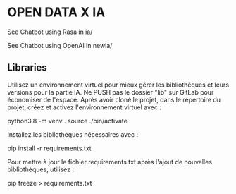# OPEN DATA X IA

See Chatbot using Rasa in ia/

See Chatbot using OpenAI in newia/

## Libraries
Utilisez un environnement virtuel pour mieux gérer les bibliothèques et leurs versions pour la partie IA.
Ne PUSH pas le dossier "lib" sur GitLab pour économiser de l'espace.
Après avoir cloné le projet, dans le répertoire du projet, créez et activez l'environnement virtuel avec :

python3.8 -m venv .
source ./bin/activate

Installez les bibliothèques nécessaires avec :

pip install -r requirements.txt


Pour mettre à jour le fichier requirements.txt après l'ajout de nouvelles bibliothèques, utilisez :

pip freeze > requirements.txt